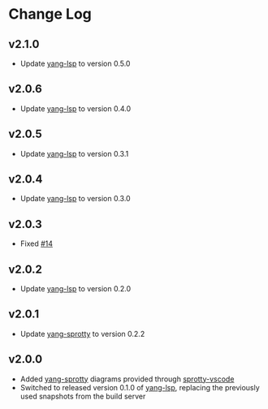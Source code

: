 # Change Log
## v2.1.0

 * Update [yang-lsp](https://github.com/theia-ide/yang-lsp) to version 0.5.0
## v2.0.6

 * Update [yang-lsp](https://github.com/theia-ide/yang-lsp) to version 0.4.0
## v2.0.5

 * Update [yang-lsp](https://github.com/theia-ide/yang-lsp) to version 0.3.1
## v2.0.4

 * Update [yang-lsp](https://github.com/theia-ide/yang-lsp) to version 0.3.0

## v2.0.3

 * Fixed [#14](https://github.com/theia-ide/yang-vscode/issues/14)

## v2.0.2

 * Update [yang-lsp](https://github.com/theia-ide/yang-lsp) to version 0.2.0

## v2.0.1

 * Update [yang-sprotty](https://github.com/theia-ide/yang-sprotty) to version 0.2.2

## v2.0.0

 * Added [yang-sprotty](https://github.com/theia-ide/yang-sprotty) diagrams provided through [sprotty-vscode](https://github.com/eclipse/sprotty-vscode)
 * Switched to released version 0.1.0 of [yang-lsp](https://github.com/theia-ide/yang-lsp), replacing the previously used snapshots from the build server
